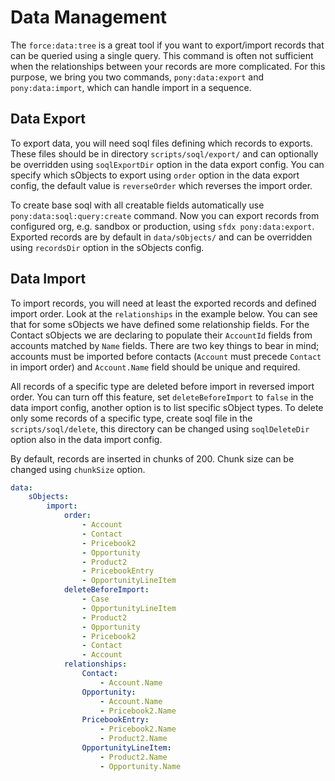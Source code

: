 # Data Management
The `force:data:tree` is a great tool if you want to export/import records
that can be queried using a single query.
This command is often not sufficient 
when the relationships between your records are more complicated.
For this purpose, we bring you two commands, 
`pony:data:export` and `pony:data:import`,
which can handle import in a sequence.


## Data Export
To export data, you will need soql files defining which records to exports.
These files should be in directory `scripts/soql/export/`
and can optionally be overridden using `soqlExportDir` option in the data export config.
You can specify which sObjects to export using `order` option in the data export config, 
the default value is `reverseOrder` which reverses the import order.

To create base soql with all creatable fields automatically 
use `pony:data:soql:query:create` command.
Now you can export records from configured org, e.g. sandbox or production,
using `sfdx pony:data:export`.
Exported records are by default in `data/sObjects/` 
and can be overridden using `recordsDir` option in the sObjects config. 

        
## Data Import
To import records, you will need at least the exported records and defined import order.
Look at the `relationships` in the example below. 
You can see that for some sObjects we have defined some relationship fields.
For the Contact sObjects we are declaring to populate their `AccountId` fields
from accounts matched by `Name` fields.
There are two key things to bear in mind; accounts must be imported before contacts 
(`Account` must precede `Contact` in import order) 
and `Account.Name` field should be unique and required.

All records of a specific type are deleted before import in reversed import order.
You can turn off this feature, set `deleteBeforeImport` to `false` in the data import config,
another option is to list specific sObject types.
To delete only some records of a specific type, create soql file in the `scripts/soql/delete`,
this directory can be changed using `soqlDeleteDir` option also in the data import config.

By default, records are inserted in chunks of 200. Chunk size can be changed using `chunkSize` option.

```yaml
data:
    sObjects:
        import:
            order:
                - Account
                - Contact
                - Pricebook2
                - Opportunity
                - Product2
                - PricebookEntry
                - OpportunityLineItem
            deleteBeforeImport:
                - Case
                - OpportunityLineItem
                - Product2
                - Opportunity
                - Pricebook2
                - Contact
                - Account
            relationships:
                Contact:
                    - Account.Name
                Opportunity:
                    - Account.Name
                    - Pricebook2.Name
                PricebookEntry:
                    - Pricebook2.Name
                    - Product2.Name
                OpportunityLineItem:
                    - Product2.Name
                    - Opportunity.Name
```